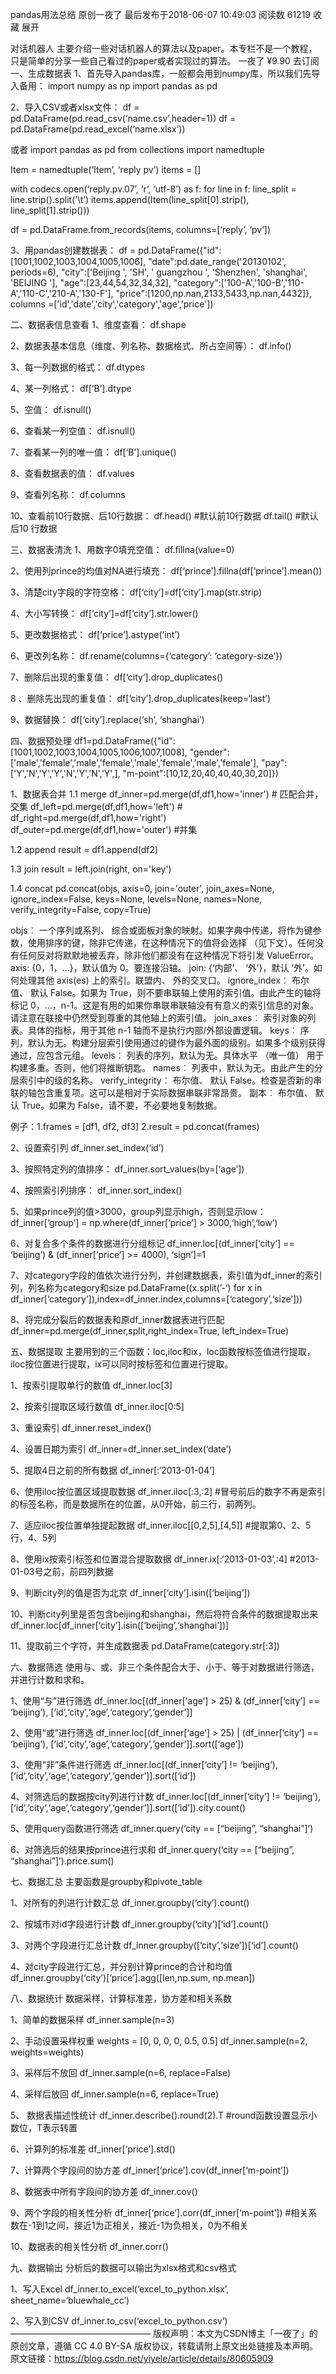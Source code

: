 pandas用法总结
原创一夜了 最后发布于2018-06-07 10:49:03 阅读数 61219  收藏
展开

对话机器人
主要介绍一些对话机器人的算法以及paper。本专栏不是一个教程，只是简单的分享一些自己看过的paper或者实现过的算法。
一夜了
¥9.90
去订阅
一、生成数据表
1、首先导入pandas库，一般都会用到numpy库，所以我们先导入备用：
import numpy as np
import pandas as pd

2、导入CSV或者xlsx文件：
df = pd.DataFrame(pd.read_csv(‘name.csv’,header=1))
df = pd.DataFrame(pd.read_excel(‘name.xlsx’))

或者
import pandas as pd
from collections import namedtuple

Item = namedtuple(‘Item’, ‘reply pv’)
items = []

with codecs.open(‘reply.pv.07’, ‘r’, ‘utf-8’) as f:
for line in f:
line_split = line.strip().split(’\t’)
items.append(Item(line_split[0].strip(), line_split[1].strip()))

df = pd.DataFrame.from_records(items, columns=[‘reply’, ‘pv’])

3、用pandas创建数据表：
df = pd.DataFrame({"id":[1001,1002,1003,1004,1005,1006], 
 "date":pd.date_range('20130102', periods=6),
  "city":['Beijing ', 'SH', ' guangzhou ', 'Shenzhen', 'shanghai', 'BEIJING '],
 "age":[23,44,54,32,34,32],
 "category":['100-A','100-B','110-A','110-C','210-A','130-F'],
  "price":[1200,np.nan,2133,5433,np.nan,4432]},
  columns =['id','date','city','category','age','price'])

二、数据表信息查看
1、维度查看：
df.shape

2、数据表基本信息（维度、列名称、数据格式、所占空间等）：
df.info()

3、每一列数据的格式：
df.dtypes

4、某一列格式：
df[‘B’].dtype

5、空值：
df.isnull()

6、查看某一列空值：
df.isnull()

7、查看某一列的唯一值：
df[‘B’].unique()

8、查看数据表的值：
df.values

9、查看列名称：
df.columns

10、查看前10行数据、后10行数据：
df.head() #默认前10行数据
df.tail() #默认后10 行数据

三、数据表清洗
1、用数字0填充空值：
df.fillna(value=0)

2、使用列prince的均值对NA进行填充：
df[‘prince’].fillna(df[‘prince’].mean())

3、清楚city字段的字符空格：
df[‘city’]=df[‘city’].map(str.strip)

4、大小写转换：
df[‘city’]=df[‘city’].str.lower()

5、更改数据格式：
df[‘price’].astype(‘int’)

6、更改列名称：
df.rename(columns={‘category’: ‘category-size’})

7、删除后出现的重复值：
df[‘city’].drop_duplicates()

8 、删除先出现的重复值：
df[‘city’].drop_duplicates(keep=‘last’)

9、数据替换：
df[‘city’].replace(‘sh’, ‘shanghai’)

四、数据预处理
df1=pd.DataFrame({"id":[1001,1002,1003,1004,1005,1006,1007,1008], 
"gender":['male','female','male','female','male','female','male','female'],
"pay":['Y','N','Y','Y','N','Y','N','Y',],
"m-point":[10,12,20,40,40,40,30,20]})

1、数据表合并
1.1 merge
df_inner=pd.merge(df,df1,how='inner')  # 匹配合并，交集
df_left=pd.merge(df,df1,how='left')        #
df_right=pd.merge(df,df1,how='right')
df_outer=pd.merge(df,df1,how='outer')  #并集


1.2 append
result = df1.append(df2)

1.3 join
result = left.join(right, on='key')

1.4 concat
pd.concat(objs, axis=0, join='outer', join_axes=None, ignore_index=False,
          keys=None, levels=None, names=None, verify_integrity=False,
          copy=True)

objs︰ 一个序列或系列、 综合或面板对象的映射。如果字典中传递，将作为键参数，使用排序的键，除非它传递，在这种情况下的值将会选择 （见下文）。任何没有任何反对将默默地被丢弃，除非他们都没有在这种情况下将引发 ValueError。
axis: {0，1，…}，默认值为 0。要连接沿轴。
join: {‘内部’、 ‘外’}，默认 ‘外’。如何处理其他 axis(es) 上的索引。联盟内、 外的交叉口。
ignore_index︰ 布尔值、 默认 False。如果为 True，则不要串联轴上使用的索引值。由此产生的轴将标记 0，…，n-1。这是有用的如果你串联串联轴没有有意义的索引信息的对象。请注意在联接中仍然受到尊重的其他轴上的索引值。
join_axes︰ 索引对象的列表。具体的指标，用于其他 n-1 轴而不是执行内部/外部设置逻辑。
keys︰ 序列，默认为无。构建分层索引使用通过的键作为最外面的级别。如果多个级别获得通过，应包含元组。
levels︰ 列表的序列，默认为无。具体水平 （唯一值） 用于构建多重。否则，他们将推断钥匙。
names︰ 列表中，默认为无。由此产生的分层索引中的级的名称。
verify_integrity︰ 布尔值、 默认 False。检查是否新的串联的轴包含重复项。这可以是相对于实际数据串联非常昂贵。
副本︰ 布尔值、 默认 True。如果为 False，请不要，不必要地复制数据。

例子：1.frames = [df1, df2, df3]
2.result = pd.concat(frames)


2、设置索引列
df_inner.set_index(‘id’)

3、按照特定列的值排序：
df_inner.sort_values(by=[‘age’])

4、按照索引列排序：
df_inner.sort_index()

5、如果prince列的值>3000，group列显示high，否则显示low：
df_inner[‘group’] = np.where(df_inner[‘price’] > 3000,‘high’,‘low’)

6、对复合多个条件的数据进行分组标记
df_inner.loc[(df_inner[‘city’] == ‘beijing’) & (df_inner[‘price’] >= 4000), ‘sign’]=1

7、对category字段的值依次进行分列，并创建数据表，索引值为df_inner的索引列，列名称为category和size
pd.DataFrame((x.split(’-’) for x in df_inner[‘category’]),index=df_inner.index,columns=[‘category’,‘size’]))

8、将完成分裂后的数据表和原df_inner数据表进行匹配
df_inner=pd.merge(df_inner,split,right_index=True, left_index=True)

五、数据提取
主要用到的三个函数：loc,iloc和ix，loc函数按标签值进行提取，iloc按位置进行提取，ix可以同时按标签和位置进行提取。

1、按索引提取单行的数值
df_inner.loc[3]

2、按索引提取区域行数值
df_inner.iloc[0:5]

3、重设索引
df_inner.reset_index()

4、设置日期为索引
df_inner=df_inner.set_index(‘date’)

5、提取4日之前的所有数据
df_inner[:‘2013-01-04’]

6、使用iloc按位置区域提取数据
df_inner.iloc[:3,:2] #冒号前后的数字不再是索引的标签名称，而是数据所在的位置，从0开始，前三行，前两列。

7、适应iloc按位置单独提起数据
df_inner.iloc[[0,2,5],[4,5]] #提取第0、2、5行，4、5列

8、使用ix按索引标签和位置混合提取数据
df_inner.ix[:‘2013-01-03’,:4] #2013-01-03号之前，前四列数据

9、判断city列的值是否为北京
df_inner[‘city’].isin([‘beijing’])

10、判断city列里是否包含beijing和shanghai，然后将符合条件的数据提取出来
df_inner.loc[df_inner[‘city’].isin([‘beijing’,‘shanghai’])]

11、提取前三个字符，并生成数据表
pd.DataFrame(category.str[:3])

六、数据筛选
使用与、或、非三个条件配合大于、小于、等于对数据进行筛选，并进行计数和求和。

1、使用“与”进行筛选
df_inner.loc[(df_inner[‘age’] > 25) & (df_inner[‘city’] == ‘beijing’), [‘id’,‘city’,‘age’,‘category’,‘gender’]]

2、使用“或”进行筛选
df_inner.loc[(df_inner[‘age’] > 25) | (df_inner[‘city’] == ‘beijing’), [‘id’,‘city’,‘age’,‘category’,‘gender’]].sort([‘age’])

3、使用“非”条件进行筛选
df_inner.loc[(df_inner[‘city’] != ‘beijing’), [‘id’,‘city’,‘age’,‘category’,‘gender’]].sort([‘id’])

4、对筛选后的数据按city列进行计数
df_inner.loc[(df_inner[‘city’] != ‘beijing’), [‘id’,‘city’,‘age’,‘category’,‘gender’]].sort([‘id’]).city.count()

5、使用query函数进行筛选
df_inner.query(‘city == [“beijing”, “shanghai”]’)

6、对筛选后的结果按prince进行求和
df_inner.query(‘city == [“beijing”, “shanghai”]’).price.sum()

七、数据汇总
主要函数是groupby和pivote_table

1、对所有的列进行计数汇总
df_inner.groupby(‘city’).count()

2、按城市对id字段进行计数
df_inner.groupby(‘city’)[‘id’].count()

3、对两个字段进行汇总计数
df_inner.groupby([‘city’,‘size’])[‘id’].count()

4、对city字段进行汇总，并分别计算prince的合计和均值
df_inner.groupby(‘city’)[‘price’].agg([len,np.sum, np.mean])

八、数据统计
数据采样，计算标准差，协方差和相关系数

1、简单的数据采样
df_inner.sample(n=3)

2、手动设置采样权重
weights = [0, 0, 0, 0, 0.5, 0.5]
df_inner.sample(n=2, weights=weights)

3、采样后不放回
df_inner.sample(n=6, replace=False)

4、采样后放回
df_inner.sample(n=6, replace=True)

5、 数据表描述性统计
df_inner.describe().round(2).T #round函数设置显示小数位，T表示转置

6、计算列的标准差
df_inner[‘price’].std()

7、计算两个字段间的协方差
df_inner[‘price’].cov(df_inner[‘m-point’])

8、数据表中所有字段间的协方差
df_inner.cov()

9、两个字段的相关性分析
df_inner[‘price’].corr(df_inner[‘m-point’]) #相关系数在-1到1之间，接近1为正相关，接近-1为负相关，0为不相关

10、数据表的相关性分析
df_inner.corr()

九、数据输出
分析后的数据可以输出为xlsx格式和csv格式

1、写入Excel
df_inner.to_excel(‘excel_to_python.xlsx’, sheet_name=‘bluewhale_cc’)

2、写入到CSV
df_inner.to_csv(‘excel_to_python.csv’)
————————————————
版权声明：本文为CSDN博主「一夜了」的原创文章，遵循 CC 4.0 BY-SA 版权协议，转载请附上原文出处链接及本声明。
原文链接：https://blog.csdn.net/yiyele/article/details/80605909